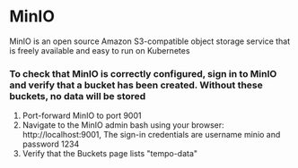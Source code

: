 # MinIO
MinIO is an open source Amazon S3-compatible object storage service that is freely available and easy to run on Kubernetes

### To check that MinIO is correctly configured, sign in to MinIO and verify that a bucket has been created. Without these buckets, no data will be stored
 1. Port-forward MinIO to port 9001
 2. Navigate to the MinIO admin bash using your browser: http://localhost:9001, The sign-in credentials are username minio and password 1234
 3. Verify that the Buckets page lists "tempo-data"